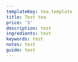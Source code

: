 ```yaml
---
templateKey: tea.template
title: Test tea
price: '5'
description: test
ingredients: test
keywords: test
notes: test
guide: test
---
```


